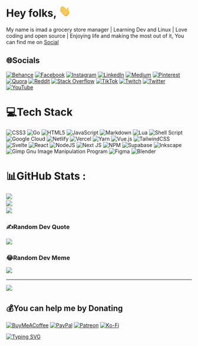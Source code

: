 <!-- ![header](./github-header.png) -->

<!-- ### Hi there 👋 -->

# Hey folks, <img src="./wave.gif" width="32px" height="32px"/>

My name is imad a grocery store manager | Learning Dev and Linux | Love coding and open source | Enjoying life and making the most out of it, You can find me on [Social](#Socials)

## 🌐Socials



[![Behance](https://img.shields.io/badge/Behance-1769ff?logo=behance&logoColor=white)](https://behance.net/imadbg) [![Facebook](https://img.shields.io/badge/Facebook-%231877F2.svg?logo=Facebook&logoColor=white)](https://facebook.com/imadbg01) [![Instagram](https://img.shields.io/badge/Instagram-%23E4405F.svg?logo=Instagram&logoColor=white)](https://instagram.com/imadbg101) [![LinkedIn](https://img.shields.io/badge/LinkedIn-%230077B5.svg?logo=linkedin&logoColor=white)](https://linkedin.com/in/imade-boudguigue) [![Medium](https://img.shields.io/badge/Medium-12100E?logo=medium&logoColor=white)](https://medium.com/@imadbg101) [![Pinterest](https://img.shields.io/badge/Pinterest-%23E60023.svg?logo=Pinterest&logoColor=white)](https://pinterest.com/imadbg101) [![Quora](https://img.shields.io/badge/Quora-%23B92B27.svg?logo=Quora&logoColor=white)](https://quora.com/profile/Imad-Bg-4) [![Reddit](https://img.shields.io/badge/Reddit-%23FF4500.svg?logo=Reddit&logoColor=white)](https://reddit.com/user/imadbg) [![Stack Overflow](https://img.shields.io/badge/-Stackoverflow-FE7A16?logo=stack-overflow&logoColor=white)](https://stackoverflow.com/users/17802646) [![TikTok](https://img.shields.io/badge/TikTok-%23000000.svg?logo=TikTok&logoColor=white)](https://tiktok.com/@imadbg11) [![Twitch](https://img.shields.io/badge/Twitch-%239146FF.svg?logo=Twitch&logoColor=white)](https://twitch.tv/imadbg01) [![Twitter](https://img.shields.io/badge/Twitter-%231DA1F2.svg?logo=Twitter&logoColor=white)](https://twitter.com/ImadBg4) [![YouTube](https://img.shields.io/badge/YouTube-%23FF0000.svg?logo=YouTube&logoColor=white)](https://youtube.com/c/UC2jAnJugMg_N2aZMbv7BXhw)

# 💻Tech Stack

![CSS3](https://img.shields.io/badge/css3-%231572B6.svg?style=for-the-badge&logo=css3&logoColor=white) ![Go](https://img.shields.io/badge/go-%2300ADD8.svg?style=for-the-badge&logo=go&logoColor=white) ![HTML5](https://img.shields.io/badge/html5-%23E34F26.svg?style=for-the-badge&logo=html5&logoColor=white) ![JavaScript](https://img.shields.io/badge/javascript-%23323330.svg?style=for-the-badge&logo=javascript&logoColor=%23F7DF1E) ![Markdown](https://img.shields.io/badge/markdown-%23000000.svg?style=for-the-badge&logo=markdown&logoColor=white) ![Lua](https://img.shields.io/badge/lua-%232C2D72.svg?style=for-the-badge&logo=lua&logoColor=white) ![Shell Script](https://img.shields.io/badge/shell_script-%23121011.svg?style=for-the-badge&logo=gnu-bash&logoColor=white) ![Google Cloud](https://img.shields.io/badge/Google%20Cloud-%234285F4.svg?style=for-the-badge&logo=google-cloud&logoColor=white) ![Netlify](https://img.shields.io/badge/netlify-%23000000.svg?style=for-the-badge&logo=netlify&logoColor=#00C7B7) ![Vercel](https://img.shields.io/badge/vercel-%23000000.svg?style=for-the-badge&logo=vercel&logoColor=white) ![Yarn](https://img.shields.io/badge/yarn-%232C8EBB.svg?style=for-the-badge&logo=yarn&logoColor=white) ![Vue.js](https://img.shields.io/badge/vuejs-%2335495e.svg?style=for-the-badge&logo=vuedotjs&logoColor=%234FC08D) ![TailwindCSS](https://img.shields.io/badge/tailwindcss-%2338B2AC.svg?style=for-the-badge&logo=tailwind-css&logoColor=white) ![Svelte](https://img.shields.io/badge/svelte-%23f1413d.svg?style=for-the-badge&logo=svelte&logoColor=white) ![React](https://img.shields.io/badge/react-%2320232a.svg?style=for-the-badge&logo=react&logoColor=%2361DAFB) ![NodeJS](https://img.shields.io/badge/node.js-6DA55F?style=for-the-badge&logo=node.js&logoColor=white) ![Next JS](https://img.shields.io/badge/Next-black?style=for-the-badge&logo=next.js&logoColor=white) ![NPM](https://img.shields.io/badge/NPM-%23000000.svg?style=for-the-badge&logo=npm&logoColor=white) ![Supabase](https://img.shields.io/badge/Supabase-3ECF8E?style=for-the-badge&logo=supabase&logoColor=white) ![Inkscape](https://img.shields.io/badge/Inkscape-e0e0e0?style=for-the-badge&logo=inkscape&logoColor=080A13) ![Gimp Gnu Image Manipulation Program](https://img.shields.io/badge/Gimp-657D8B?style=for-the-badge&logo=gimp&logoColor=FFFFFF) ![Figma](https://img.shields.io/badge/figma-%23F24E1E.svg?style=for-the-badge&logo=figma&logoColor=white) ![Blender](https://img.shields.io/badge/blender-%23F5792A.svg?style=for-the-badge&logo=blender&logoColor=white)

# 📊GitHub Stats :

![](https://github-readme-stats.vercel.app/api?username=imadbg01&theme=radical&hide_border=false&include_all_commits=false&count_private=false)<br/>
![](https://github-readme-streak-stats.herokuapp.com/?user=imadbg01&theme=radical&hide_border=false)<br/>
![](https://github-readme-stats.vercel.app/api/top-langs/?username=imadbg01&theme=radical&hide_border=false&include_all_commits=false&count_private=false&layout=compact)

### ✍️Random Dev Quote

![](https://quotes-github-readme.vercel.app/api?type=horizontal&theme=dark)

### 😂Random Dev Meme

<img src="https://random-memer.herokuapp.com/" width="512px"/>

---

[![](https://visitcount.itsvg.in/api?id=imadbg01&icon=0&color=0)](https://visitcount.itsvg.in)

## 💰You can help me by Donating

[![BuyMeACoffee](https://img.shields.io/badge/Buy%20Me%20a%20Coffee-ffdd00?style=for-the-badge&logo=buy-me-a-coffee&logoColor=black)](https://buymeacoffee.com/imadbg1016) [![PayPal](https://img.shields.io/badge/PayPal-00457C?style=for-the-badge&logo=paypal&logoColor=white)](https://paypal.me/ImadBoudguigue) [![Patreon](https://img.shields.io/badge/Patreon-F96854?style=for-the-badge&logo=patreon&logoColor=white)](https://patreon.com/imadbg01) [![Ko-Fi](https://img.shields.io/badge/Ko--fi-F16061?style=for-the-badge&logo=ko-fi&logoColor=white)](https://ko-fi.com/imadbg01)

  <!-- Proudly created with GPRM ( https://gprm.itsvg.in ) -->

[![Typing SVG](https://readme-typing-svg.herokuapp.com?duration=8000&lines=%E2%80%9CThe+longer+I+live%2C+the+more+beautiful+life+becomes.%E2%80%9D)](https://git.io/typing-svg)

<!--
**imadbg01/imadbg01** is a ✨ _special_ ✨ repository because its `README.md` (this file) appears on your GitHub profile.

Here are some ideas to get you started:

- 🔭 I’m currently working on ...
- 🌱 I’m currently learning ...
- 👯 I’m looking to collaborate on ...
- 🤔 I’m looking for help with ...
- 💬 Ask me about ...
- 📫 How to reach me: ...
- 😄 Pronouns: ...
- ⚡ Fun fact: ...
-->
